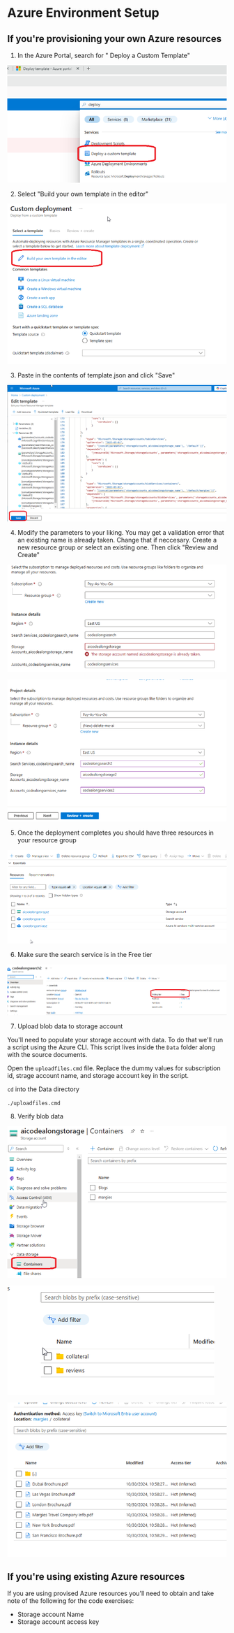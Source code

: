# Azure Environment Setup


## If you're provisioning your own Azure resources

1. In the Azure Portal, search for " Deploy a Custom Template"

![alt text](./02-images/image.png)

2. Select "Build your own template in the editor"


![alt text](./02-images/image-1.png)

3. Paste in the contents of template.json and click "Save"

![alt text](./02-images/image-2.png)

4. Modify the parameters to your liking. You may get a validation error that an existing name is already taken. Change that if neccesary. Create a new resource group or select an existing one. Then click "Review and Create"

![alt text](./02-images/image-3.png)

![alt text](./02-images/image-4.png)

5. Once the deployment completes you should have three resources in your resource group

![alt text](./02-images/image-5.png)

6. Make sure the search service is in the Free tier

![alt text](./02-images/image-6.png)

7. Upload blob data to storage account

You'll need to populate your storage account with data. To do that we'll run a script using the Azure CLI. This script lives inside the `Data` folder along with the source documents.

Open the `uploadfiles.cmd` file. Replace the dummy values for subscription id, strage account name, and storage account key in the script.
 
 `cd` into the Data directory



 `./uploadfiles.cmd`

 8. Verify blob data

 ![alt text](./02-images/image-7.png)

![alt text](./02-images/image-8.png)


![alt text](./02-images/image-9.png)

## If you're using existing Azure resources

If you are using provised Azure resources you'll need to obtain and take note of the following for the code exercises:

* Storage account Name
* Storage account access key


